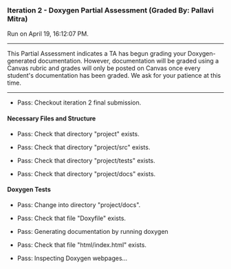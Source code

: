 ### Iteration 2 - Doxygen Partial Assessment (Graded By: Pallavi Mitra)

Run on April 19, 16:12:07 PM.

<hr>

This Partial Assessment indicates a TA has begun grading your Doxygen-generated documentation. However, documentation will be graded using a Canvas rubric and grades will only be posted on Canvas once every student's documentation has been graded. We ask for your patience at this time.

<hr>

+ Pass: Checkout iteration 2 final submission.




#### Necessary Files and Structure

+ Pass: Check that directory "project" exists.

+ Pass: Check that directory "project/src" exists.

+ Pass: Check that directory "project/tests" exists.

+ Pass: Check that directory "project/docs" exists.


#### Doxygen Tests

+ Pass: Change into directory "project/docs".

+ Pass: Check that file "Doxyfile" exists.

+ Pass: Generating documentation by running doxygen

+ Pass: Check that file "html/index.html" exists.

+ Pass: Inspecting Doxygen webpages...



